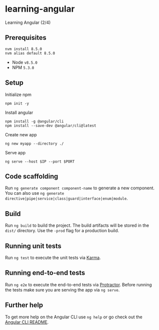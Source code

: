 # learning-angular

Learning Angular (2/4)

## Prerequisites

```
nvm install 8.5.0
nvm alias default 8.5.0
```

- Node `v8.5.0`
- NPM `5.3.0`

## Setup

Initialize npm

```
npm init -y
```

Install angular

```
npm install -g @angular/cli
npm install --save-dev @angular/cli@latest
```

Create new app

```
ng new myapp --directory ./
```

Serve app

```
ng serve --host $IP --port $PORT
```

## Code scaffolding

Run `ng generate component component-name` to generate a new component. You can also use `ng generate directive|pipe|service|class|guard|interface|enum|module`.

## Build

Run `ng build` to build the project. The build artifacts will be stored in the `dist/` directory. Use the `-prod` flag for a production build.

## Running unit tests

Run `ng test` to execute the unit tests via [Karma](https://karma-runner.github.io).

## Running end-to-end tests

Run `ng e2e` to execute the end-to-end tests via [Protractor](http://www.protractortest.org/).
Before running the tests make sure you are serving the app via `ng serve`.

## Further help

To get more help on the Angular CLI use `ng help` or go check out the [Angular CLI README](https://github.com/angular/angular-cli/blob/master/README.md).



